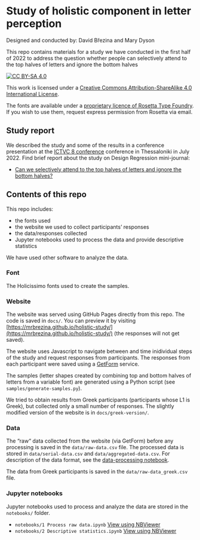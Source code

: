 # Study of holistic component in letter perception

Designed and conducted by: David Březina and Mary Dyson

This repo contains materials for a study we have conducted in the first half of 2022 to address the question whether people can selectively attend to the top halves of letters and ignore the bottom halves

[![CC BY-SA 4.0][cc-by-sa-shield]][cc-by-sa]

This work is licensed under a
[Creative Commons Attribution-ShareAlike 4.0 International License][cc-by-sa].

The fonts are available under a [proprietary licence of Rosetta Type Foundry](https://rosettatype.com/licence). If you wish to use them, request express permission from Rosetta via email.

[cc-by-sa]: http://creativecommons.org/licenses/by-sa/4.0/
[cc-by-sa-shield]: https://img.shields.io/badge/License-CC%20BY--SA%204.0-lightgrey.svg

## Study report

We described the study and some of the results in a conference presentation at the [ICTVC 8 conference](https://ictvc.org/2022/en/) conference in Thessaloniki in July 2022. Find brief report about the study on Design Regression mini-journal:

- [Can we selectively attend to the top halves of letters and ignore the bottom halves?](https://designregression.com/article/can-we-selectively-attend-to-the-top-halves-of-letters-and-ignore-the-bottom-halves)

## Contents of this repo

This repo includes:

- the fonts used
- the website we used to collect participants’ responses
- the data/responses collected
- Jupyter notebooks used to process the data and provide descriptive statistics

We have used other software to analyze the data.

### Font

The Holicissimo fonts used to create the samples.

### Website

The website was served using GitHub Pages directly from this repo. The code is saved in `docs/`. You can preview it by visiting [https://mrbrezina.github.io/holistic-study/](https://mrbrezina.github.io/holistic-study/) (the responses will not get saved).

The website uses Javascript to navigate between and time inidividual steps of the study and request responses from participants. The responses from each participant were saved using a [GetForm](https://getform.io) service.

The samples (letter shapes created by combining top and bottom halves of letters from a variable font) are generated using a Python script (see `samples/generate-samples.py`).

We tried to obtain results from Greek participants (participants whose L1 is Greek), but collected only a small number of responses. The slightly modified version of the website is in `docs/greek-version/`.

### Data

The “raw“ data collected from the website (via GetForm) before any processing is saved in the `data/raw-data.csv` file. The processed data is stored in `data/serial-data.csv` and `data/aggregated-data.csv`. For description of the data format, see the [data-processing notebook](https://nbviewer.jupyter.org/github/MrBrezina/holistic-study/blob/master/notebooks/1%20Process%20raw%20data.ipynb).

The data from Greek participants is saved in the `data/raw-data_greek.csv` file.

### Jupyter notebooks

Jupyter notebooks used to process and analyze the data are stored in the `notebooks/` folder.

- `notebooks/1 Process raw data.ipynb` [View using NBViewer](https://nbviewer.jupyter.org/github/MrBrezina/holistic-study/blob/master/notebooks/1%20Process%20raw%20data.ipynb)
- `notebooks/2 Descriptive statistics.ipynb` [View using NBViewer](https://nbviewer.jupyter.org/github/MrBrezina/holistic-study/blob/master/notebooks/2%20Descriptive%20statistics.ipynb)

